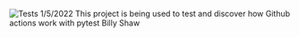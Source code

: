 
![Tests](https://github.com/<Thecodebilly>/<pytestTest>/actions/.github/workflows/<test.yaml>/badge.svg)
1/5/2022
This project is being used to test and discover how Github actions work with pytest
Billy Shaw
